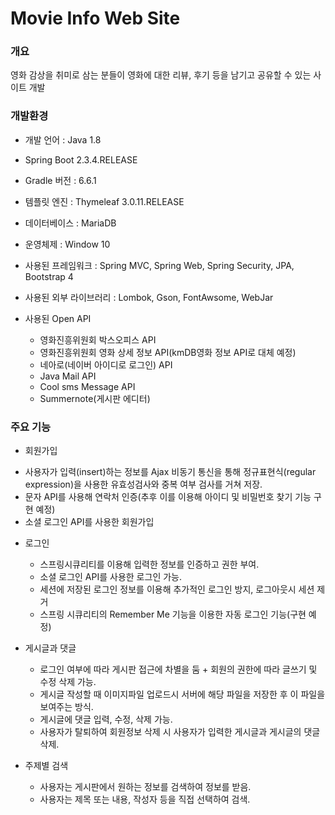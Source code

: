 # Movie Info Web Site


### 개요
영화 감상을 취미로 삼는 분들이 영화에 대한 리뷰, 후기 등을 남기고 공유할 수 있는 사이트 개발

### 개발환경
* 개발 언어 : Java 1.8
* Spring Boot 2.3.4.RELEASE
* Gradle 버전 : 6.6.1
* 템플릿 엔진 : Thymeleaf 3.0.11.RELEASE
* 데이터베이스 : MariaDB
* 운영체제 : Window 10

* 사용된 프레임워크 : Spring MVC, Spring Web, Spring Security, JPA, Bootstrap 4
* 사용된 외부 라이브러리 : Lombok, Gson, FontAwsome, WebJar 
* 사용된 Open API
   - 영화진흥위원회 박스오피스 API
   - 영화진흥위원회 영화 상세 정보 API(kmDB영화 정보 API로 대체 예정)
   - 네아로(네이버 아이디로 로그인) API
   - Java Mail API
   - Cool sms Message API
   - Summernote(게시판 에디터)


### 주요 기능
  + 회원가입
   - 사용자가 입력(insert)하는 정보를 Ajax 비동기 통신을 통해 정규표현식(regular expression)을 사용한 유효성검사와 중복 여부 검사를 거쳐 저장.
   - 문자 API를 사용해 연락처 인증(추후 이를 이용해 아이디 및 비밀번호 찾기 기능 구현 예정)
   - 소셜 로그인 API를 사용한 회원가입
   
 + 로그인
   - 스프링시큐리티를 이용해 입력한 정보를 인증하고 권한 부여.
   - 소셜 로그인 API를 사용한 로그인 가능.
   - 세션에 저장된 로그인 정보를 이용해 추가적인 로그인 방지, 로그아웃시 세션 제거
   - 스프링 시큐리티의 Remember Me 기능을 이용한 자동 로그인 기능(구현 예정)

 + 게시글과 댓글
   - 로그인 여부에 따라 게시판 접근에 차별을 둠 + 회원의 권한에 따라 글쓰기 및 수정 삭제 가능.
   - 게시글 작성할 때 이미지파일 업로드시 서버에 해당 파일을 저장한 후 이 파일을 보여주는 방식.
   - 게시글에 댓글 입력, 수정, 삭제 가능.
   - 사용자가 탈퇴하여 회원정보 삭제 시 사용자가 입력한 게시글과 게시글의 댓글 삭제.

 + 주제별 검색
   - 사용자는 게시판에서 원하는 정보를 검색하여 정보를 받음.
   - 사용자는 제목 또는 내용, 작성자 등을 직접 선택하여 검색.



